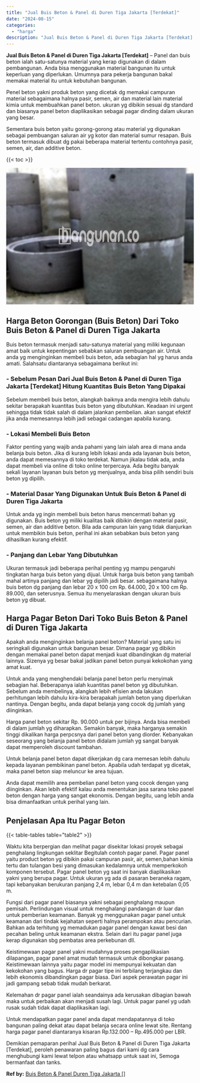 ```yaml
---
title: "Jual Buis Beton & Panel di Duren Tiga Jakarta [Terdekat]"
date: "2024-08-15"
categories: 
  - "harga"
description: "Jual Buis Beton & Panel di Duren Tiga Jakarta [Terdekat]. Demikian pemaparan perihal Jual Buis Beton & Panel di Duren Tiga Jakarta [Terdekat], peroleh pena..."
---
```


**Jual Buis Beton & Panel di Duren Tiga Jakarta \[Terdekat\]** – Panel dan buis beton ialah satu-satunya material yang kerap digunakan di dalam pembangunan. Anda bisa menggunakan material bangunan itu untuk keperluan yang diperlukan. Umumnya para pekerja bangunan bakal memakai material itu untuk kebutuhan bangunan.

Penel beton yakni produk beton yang dicetak dg memakai campuran material sebagaimana halnya pasir, semen, air dan material lain material kimia untuk membuahkan panel beton. ukuran yg dibikin sesuai dg standard dan biasanya panel beton diaplikasikan sebagai pagar dinding dalam ukuran yang besar.

Sementara buis beton yaitu gorong-gorong atau material yg digunakan sebagai pembuangan saluran air yg kotor dan material sumur resapan. Buis beton termasuk dibuat dg pakai beberapa material tertentu contohnya pasir, semen, air, dan additive beton.

{{< toc >}}

![Jual Buis Beton & Panel di Duren Tiga Jakarta [Terdekat]](/images/jual-panel-buis-beton-murah-42.png)

## Harga Beton Gorongan (Buis Beton) Dari Toko Buis Beton & Panel di Duren Tiga Jakarta

Buis beton termasuk menjadi satu-satunya material yang miliki kegunaan amat baik untuk kepentingan sebabkan saluran pembuangan air. Untuk anda yg menginginkan membeli buis beton, ada sebagian hal yg harus anda amati. Salahsatu diantaranya sebagaimana berikut ini:

### \- Sebelum Pesan Dari Jual Buis Beton & Panel di Duren Tiga Jakarta \[Terdekat\] Hitung Kuantitas Buis Beton Yang Dipakai

Sebelum membeli buis beton, alangkah baiknya anda mengira lebih dahulu sekitar berapakah kuantitas buis beton yang dibutuhkan. Keadaan ini urgent sehingga tidak tidak salah di dalam jalankan pembelian. akan sangat efektif jika anda memesannya lebih jadi sebagai cadangan apabila kurang.

### \- Lokasi Membeli Buis Beton

Faktor penting yang wajib anda pahami yang lain ialah area di mana anda belanja buis beton. Jika di kurang lebih lokasi anda ada layanan buis beton, anda dapat memesannya di toko terdekat. Namun jikalau tidak ada, anda dapat membeli via online di toko online terpercaya. Ada begitu banyak sekali layanan layanan buis beton yg menjualnya, anda bisa pilih sendiri buis beton yg dipilih.

### \- Material Dasar Yang Digunakan Untuk Buis Beton & Panel di Duren Tiga Jakarta

Untuk anda yg ingin membeli buis beton harus mencermati bahan yg digunakan. Buis beton yg miliki kualitas baik dibikin dengan material pasir, semen, air dan additive beton. Bila ada campuran lain yang tidak dianjurkan untuk membikin buis beton, perihal ini akan sebabkan buis beton yang dihasilkan kurang efektif.

### \- Panjang dan Lebar Yang Dibutuhkan

Ukuran termasuk jadi beberapa perihal penting yg mampu pengaruhi tingkatan harga buis beton yang dijual. Untuk harga buis beton yang tambah mahal artinya panjang dan lebar yg dipilih jadi besar. sebagaimana halnya buis beton dg panjang dan lebar 20 x 100 cm Rp. 64.000, 20 x 100 cm Rp. 89.000, dan seterusnya. Semua itu menyelaraskan dengan ukuran buis beton yg dibuat.

## Harga Pagar Beton Dari Toko Buis Beton & Panel di Duren Tiga Jakarta

Apakah anda menginginkan belanja panel beton? Material yang satu ini seringkali digunakan untuk bangunan besar. Dimana pagar yg dibikin dengan memakai panel beton dapat menjadi kuat dibandingkan dg material lainnya. Sizenya yg besar bakal jadikan panel beton punyai kekokohan yang amat kuat.

Untuk anda yang menghendaki belanja panel beton perlu menyimak sebagian hal. Beberapanya ialah kuantitas panel beton yg dibutuhkan. Sebelum anda membelinya, alangkah lebih efisien anda lakukan perhitungan lebih dahulu kira-kira berapakah jumlah beton yang diperlukan nantinya. Dengan begitu, anda dapat belanja yang cocok dg jumlah yang diinginkan.

Harga panel beton sekitar Rp. 90.000 untuk per bijinya. Anda bisa membeli di dalam jumlah yg diharapkan. Semakin banyak, maka harganya semakin tinggi dikalikan harga perpcsnya dari panel beton yang diorder. Kebanyakan seseorang yang belanja panel beton didalam jumlah yg sangat banyak dapat memperoleh discount tambahan.

Untuk belanja panel beton dapat dikerjakan dg cara memesan lebih dahulu kepada layanan pembikinan panel beton. Apabila udah terdapat yg dicetak, maka panel beton siap meluncur ke area tujuan.

Anda dapat memilih area pembelian panel beton yang cocok dengan yang diinginkan. Akan lebih efektif kalau anda menentukan jasa sarana toko panel beton dengan harga yang sangat ekonomis. Dengan begitu, uang lebih anda bisa dimanfaatkan untuk perihal yang lain.

## Penjelasan Apa Itu Pagar Beton

{{< table-tables table="table2" >}}

Waktu kita berpergian dan melihat pagar disekitar lokasi proyek sebagai penghalang lingkungan seklitar Begitulah contoh pagar panel. Pagar panel yaitu product beton yg dibikin pakai campuran pasir, air, semen,bahan kimia tertu dan tulangan besi yang dimasukan kedalamnya untuk memperkokoh komponen tersebut. Pagar panel beton yg saat ini banyak diaplikasikan yakni yang berupa pagar. Untuk ukuran yg ada di pasaran beraneka ragam, tapi kebanyakan berukuran panjang 2,4 m, lebar 0,4 m dan ketebalan 0,05 m.

Fungsi dari pagar panel biasanya yakni sebagai penghalang maupun pemisah. Perlindungan visual untuk menghalangi pandangan dr luar dan untuk pemberian keamanan. Banyak yg menggunakan pagar panel untuk keamanan dari tindak kejahatan seperti halnya perampokan atau pencurian. Bahkan ada terhitung yg memadukan pagar panel dengan kawat besi dan pecahan beling untuk keamanan ekstra. Selain dari itu pagar panel juga kerap digunakan sbg pembatas area perkebunan dll.

Keistimewaan pagar panel yakni mudahnya proses pengaplikasian dilapangan, pagar panel amat mudah termasuk untuk dibongkar pasang. Keistimewaan lainnya yaitu pagar model ini mempunyai kekuatan dan kekokohan yang bagus. Harga dr pagar tipe ini terbilang terjangkau dan lebih ekonomis dibandingkan pagar biasa. Dari aspek perawatan pagar ini jadi gampang sebab tidak mudah berkarat.

Kelemahan dr pagar panel ialah seandainya ada kerusakan dibagian bawah maka untuk perbaikan akan menjadi susah lagi. Untuk pagar panel yg udah rusak sudah tidak dapat diaplikasikan lagi.

Untuk mendapatkan pagar panel anda dapat mendapatannya di toko bangunan paling dekat atau dapat belanja secara online lewat site. Rentang harga pagar panel diantaranya kisaran Rp.132.000 – Rp.495.000 per LBR.

Demikian pemaparan perihal Jual Buis Beton & Panel di Duren Tiga Jakarta \[Terdekat\], peroleh penawaran paling bagus dari kami dg cara menghubungi kami lewat telpon atau whatsapp untuk saat ini, Semoga bermanfaat dan tanks.

**Ref by:** [Buis Beton & Panel Duren Tiga Jakarta []](https://id.wikipedia.org/wiki/Buis)
